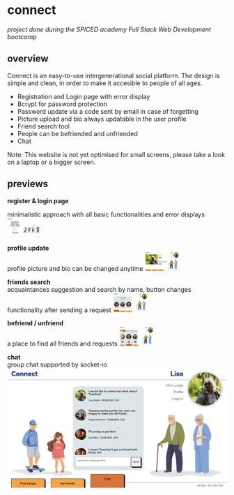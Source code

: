 # connect

*project done during the SPICED academy Full Stack Web Development bootcamp* <br/>

## overview <br/>
Connect is an easy-to-use intergenerational social platform. The design is simple and clean, in order to make it accesible to people of all ages.

- Registration and Login page with error display
- Bcrypt for password protection
- Password update via a code sent by email in case of forgetting
- Picture upload and bio always updatable in the user profile
- Friend search tool
- People can be befriended and unfriended
- Chat

Note: This website is not yet optimised for small screens, please take a look on a laptop or a bigger screen. <br/>

## previews <br/>

**register & login page** &nbsp;

minimalistic approach with all basic functionalities and error displays
<kbd><img src="client/public/gifs/01_login.gif" width="80vw"/></kbd>

**profile update** <br/>
profile picture and bio can be changed anytime
<kbd><img src="client/public/gifs/02_update.gif" width="80vw"/></kbd>

**friends search** <br/>
acquaintances suggestion and search by name, button changes functionality after sending a request
<kbd><img src="client/public/gifs/03_search.gif" width="80vw"/></kbd>

**befriend / unfriend** <br/>
a place to find all friends and requests
<kbd><img src="client/public/gifs/04_be-unfriend.gif" width="80vw"/></kbd>

**chat** <br/>
group chat supported by socket-io
<kbd><img src="client/public/gifs/05_chat.jpg"/></kbd>
